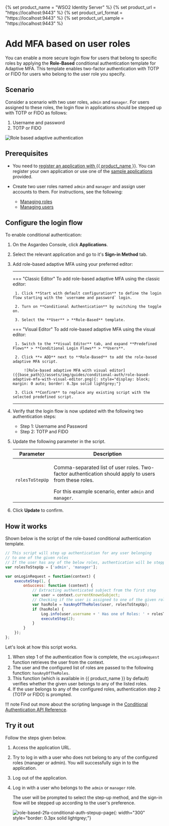 {% set product_name = "WSO2 Identity Server" %}
{% set product_url = "https://localhost:9443" %}
{% set product_url_format = "https://localhost:9443" %}
{% set product_url_sample = "https://localhost:9443" %}

# Add MFA based on user roles

You can enable a more secure login flow for users that belong to specific roles by applying the **Role-Based** conditional authentication template for Adaptive MFA. This template enables two-factor authentication with TOTP or FIDO for users who belong to the user role you specify.

## Scenario

Consider a scenario with two user roles, `admin` and `manager`. For users assigned to these roles, the login flow in applications should be stepped up with TOTP or FIDO as follows:

1. Username and password
2. TOTP or FIDO

![Role based adaptive authentication]({{base_path}}/assets/img/guides/conditional-auth/role-based-adaptive-auth.png)

## Prerequisites

- You need to [register an application with {{ product_name }}]({{base_path}}/guides/applications/). You can register your own application or use one of the [sample applications]({{base_path}}/get-started/try-samples/) provided.

- Create two user roles named `admin` and `manager` and assign user accounts to them. For instructions, see the following:

    <!-- ADD CONTENT -->

    - [Managing roles]({{base_path}}/guides/users/manage-roles/)
    - [Managing users]({{base_path}}/guides/users/manage-groups/)

## Configure the login flow

To enable conditional authentication:

1. On the Asgardeo Console, click **Applications**.

2. Select the relevant application and go to it's **Sign-in Method** tab.

3. Add role-based adaptive MFA using your preferred editor:

    ---
    === "Classic Editor"
        To add role-based adaptive MFA using the classic editor:

        1. Click **Start with default configuration** to define the login flow starting with the `username and password` login.

        2. Turn on **Conditional Authentication** by switching the toggle on.

        3. Select the **User** > **Role-Based** template.

    === "Visual Editor"
        To add role-based adaptive MFA using the visual editor:

        1. Switch to the **Visual Editor** tab, and expand **Predefined Flows** > **Conditional Login Flows** > **Users**.

        2. Click **+ ADD** next to **Role-Based** to add the role-based adaptive MFA script.

            ![Role-based adaptive MFA with visual editor]({{base_path}}/assets/img/guides/conditional-auth/role-based-adaptive-mfa-with-visual-editor.png){: style="display: block; margin: 0 auto; border: 0.3px solid lightgrey;"}

        3. Click **Confirm** to replace any existing script with the selected predefined script.

    ---

4. Verify that the login flow is now updated with the following two authentication steps:

    - Step 1: Username and Password
    - Step 2: TOTP and FIDO

5. Update the following parameter in the script.

      <table>
         <thead>
            <tr>
               <th>Parameter</th>
               <th>Description</th>
            </tr>
         </thead>
         <tbody>
            <tr>
               <td><code>rolesToStepUp</code></td>
               <td><p> Comma-separated list of user roles. Two-factor authentication should apply to users from these roles.</p> For this example scenario, enter <code>admin</code> and <code>manager</code>.</td>
            </tr>
         </tbody>
      </table>

6. Click **Update** to confirm.

## How it works

Shown below is the script of the role-based conditional authentication template.

```js
// This script will step up authentication for any user belonging
// to one of the given roles
// If the user has any of the below roles, authentication will be stepped up
var rolesToStepUp = ['admin', 'manager'];

var onLoginRequest = function(context) {
    executeStep(1, {
        onSuccess: function (context) {
            // Extracting authenticated subject from the first step
            var user = context.currentKnownSubject;
            // Checking if the user is assigned to one of the given roles
            var hasRole = hasAnyOfTheRoles(user, rolesToStepUp);
            if (hasRole) {
                Log.info(user.username + ' Has one of Roles: ' + rolesToStepUp.toString());
                executeStep(2);
            }
        }
    });
};
```

Let's look at how this script works.

1. When step 1 of the authentication flow is complete, the `onLoginRequest` function retrieves the user from the context.
2. The user and the configured list of roles are passed to the following function: `hasAnyOfTheRoles`.
3. This function (which is available in {{ product_name }} by default) verifies whether the given user belongs to any of the listed roles.
4. If the user belongs to any of the configured roles, authentication step 2 (TOTP or FIDO) is prompted.

!!! note
      Find out more about the scripting language in the [Conditional Authentication API Reference]({{base_path}}/references/conditional-auth/api-reference/).

## Try it out

Follow the steps given below.

1. Access the application URL.
2. Try to log in with a user who does not belong to any of the configured roles (manager or admin). You will successfully sign in to the application.
3. Log out of the application.
4. Log in with a user who belongs to the `admin` or `manager` role.

    The user will be prompted to select the step-up method, and the sign-in flow will be stepped up according to the user's preference.

    ![role-based-2fa-conditional-auth-stepup-page]({{base_path}}/assets/img/guides/conditional-auth/totp-fido-step-up.png){: width="300" style="border: 0.3px solid lightgrey;"}


